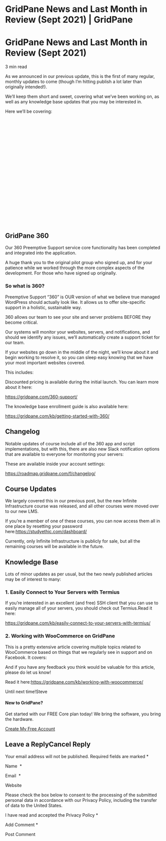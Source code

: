 # GridPane News and Last Month in Review (Sept 2021) | GridPane

# GridPane News and Last Month in Review (Sept 2021)

 

3 min read 

As we announced in our previous update, this is the first of many regular, monthly updates to come (though I’m hitting publish a lot later than originally intended!).

We’ll keep them short and sweet, covering what we’ve been working on, as well as any knowledge base updates that you may be interested in.

Here we’ll be covering:

 

![](data:image/svg+xml,%3Csvg%20xmlns='http://www.w3.org/2000/svg'%20width='1023'%20height='683'%20viewBox='0%200%201023%20683'%3E%3C/svg%3E)

## GridPane 360

Our 360 Preemptive Support service core functionality has been completed and integrated into the application.

A huge thank you to the original pilot group who signed up, and for your patience while we worked through the more complex aspects of the development. For those who have signed up originally.

### So what is 360?

Preemptive Support “360” is OUR version of what we believe true managed WordPress should actually look like. It allows us to offer site-specific support in a holistic, sustainable way.

360 allows our team to see your site and server problems BEFORE they become critical.

Our systems will monitor your websites, servers, and notifications, and should we identify any issues, we’ll automatically create a support ticket for our team.

If your websites go down in the middle of the night, we’ll know about it and begin working to resolve it, so you can sleep easy knowing that we have your most important websites covered.

This includes:

Discounted pricing is available during the initial launch. You can learn more about it here:

https://gridpane.com/360-support/

The knowledge base enrollment guide is also available here:

https://gridpane.com/kb/getting-started-with-360/

 

## Changelog

Notable updates of course include all of the 360 app and script implementations, but with this, there are also new Slack notification options that are available to everyone for monitoring your servers:

These are available inside your account settings:

https://roadmap.gridpane.com/f/changelog/

 

## Course Updates

We largely covered this in our previous post, but the new Infinite Infrastructure course was released, and all other courses were moved over to our new LMS.

If you’re a member of one of these courses, you can now access them all in one place by resetting your password here:https://studyethic.com/dashboard/

Currently, only Infinite Infrastructure is publicly for sale, but all the remaining courses will be available in the future.

 

## Knowledge Base

Lots of minor updates as per usual, but the two newly published articles may be of interest to many:

### 1. Easily Connect to Your Servers with Termius

If you’re interested in an excellent (and free) SSH client that you can use to easily manage all of your servers, you should check out Termius.Read it here:

https://gridpane.com/kb/easily-connect-to-your-servers-with-termius/

### 2. Working with WooCommerce on GridPane

This is a pretty extensive article covering multiple topics related to WooCommerce based on things that we regularly see in support and on Facebook. It covers:

And if you have any feedback you think would be valuable for this article, please do let us know!

Read it here:https://gridpane.com/kb/working-with-woocommerce/

Until next time!Steve

 

 

#### New to GridPane?

Get started with our FREE Core plan today! We bring the software, you bring the hardware.

[Create My Free Account](https://gridpane.com/checkout/?plan=core)

## Leave a ReplyCancel Reply

Your email address will not be published. Required fields are marked *

Name  *

Email  *

Website

Please check the box below to consent to the processing of the submitted personal data in accordance with our Privacy Policy, including the transfer of data to the United States.

I have read and accepted the Privacy Policy
		 *

Add Comment *

Post Comment

 

 
